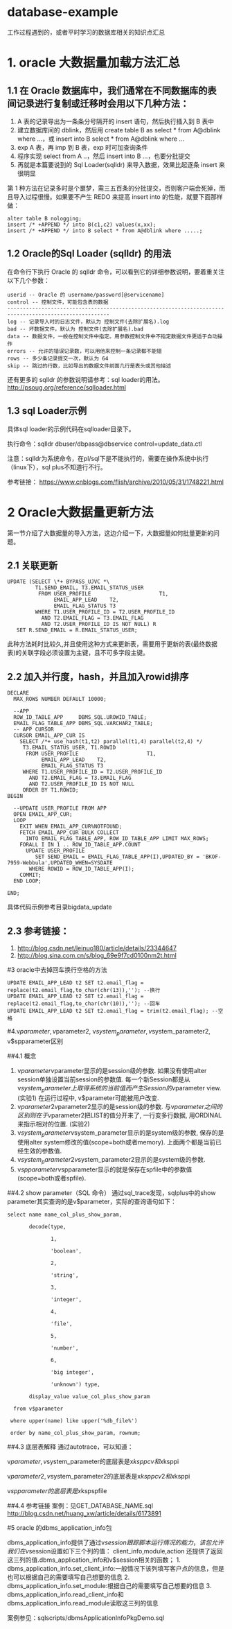 # database-example
工作过程遇到的，或者平时学习的数据库相关的知识点汇总

# 1. oracle 大数据量加载方法汇总

## 1.1 在 Oracle 数据库中，我们通常在不同数据库的表间记录进行复制或迁移时会用以下几种方法：

1. A 表的记录导出为一条条分号隔开的 insert 语句，然后执行插入到 B 表中
2. 建立数据库间的 dblink，然后用 create table B as select * from A@dblink where ...，或 insert into B select * from A@dblink where ...
3. exp A 表，再 imp 到 B 表，exp 时可加查询条件
4. 程序实现 select from A ..，然后 insert into B ...，也要分批提交
5. 再就是本篇要说到的 Sql Loader(sqlldr) 来导入数据，效果比起逐条 insert 来很明显

第 1 种方法在记录多时是个噩梦，需三五百条的分批提交，否则客户端会死掉，而且导入过程很慢。如果要不产生 REDO 来提高 insert into 的性能，就要下面那样做：

```
alter table B nologging;
insert /* +APPEND */ into B(c1,c2) values(x,xx);
insert /* +APPEND */ into B select * from A@dblink where .....;
```

## 1.2 Oracle的Sql Loader (sqlldr) 的用法
在命令行下执行 Oracle  的 sqlldr 命令，可以看到它的详细参数说明，要着重关注以下几个参数：

```
userid -- Oracle 的 username/password[@servicename]
control -- 控制文件，可能包含表的数据
-------------------------------------------------------------------------------------------------------
log -- 记录导入时的日志文件，默认为 控制文件(去除扩展名).log
bad -- 坏数据文件，默认为 控制文件(去除扩展名).bad
data -- 数据文件，一般在控制文件中指定。用参数控制文件中不指定数据文件更适于自动操作
errors -- 允许的错误记录数，可以用他来控制一条记录都不能错
rows -- 多少条记录提交一次，默认为 64
skip -- 跳过的行数，比如导出的数据文件前面几行是表头或其他描述
```

还有更多的 sqlldr 的参数说明请参考：sql loader的用法。http://psoug.org/reference/sqlloader.html

## 1.3 sql Loader示例
具体sql loader的示例代码在sqlloader目录下。

执行命令：sqlldr dbuser/dbpass@dbservice control=update_data.ctl

注意：sqlldr为系统命令，在pl/sql下是不能执行的，需要在操作系统中执行（linux下），sql plus不知道行不行。

参考链接： https://www.cnblogs.com/flish/archive/2010/05/31/1748221.html


# 2 Oracle大数据量更新方法

第一节介绍了大数据量的导入方法，这边介绍一下，大数据量如何批量更新的问题。

## 2.1 关联更新

```
UPDATE (SELECT \*+ BYPASS_UJVC *\
         T1.SEND_EMAIL, T3.EMAIL_STATUS_USER
          FROM USER_PROFILE                      T1,
               EMAIL_APP_LEAD    T2,
               EMAIL_FLAG_STATUS T3
         WHERE T1.USER_PROFILE_ID = T2.USER_PROFILE_ID
           AND T2.EMAIL_FLAG = T3.EMAIL_FLAG
           AND T2.USER_PROFILE_ID IS NOT NULL) R
   SET R.SEND_EMAIL = R.EMAIL_STATUS_USER;
```

此种方法耗时比较久,并且使用这种方式来更新表，需要用于更新的表(最终数据表)的关联字段必须设置为主键，且不可多字段主键。

## 2.2 加入并行度，hash，并且加入rowid排序

```
DECLARE
  MAX_ROWS NUMBER DEFAULT 10000;

  --APP
  ROW_ID_TABLE_APP     DBMS_SQL.UROWID_TABLE;
  EMAIL_FLAG_TABLE_APP DBMS_SQL.VARCHAR2_TABLE;
  -- APP CURSOR
  CURSOR EMAIL_APP_CUR IS
    SELECT /*+ use_hash(t1,t2) parallel(t1,4) parallel(t2,4) */
     T3.EMAIL_STATUS_USER, T1.ROWID
      FROM USER_PROFILE                      T1,
           EMAIL_APP_LEAD    T2,
           EMAIL_FLAG_STATUS T3
     WHERE T1.USER_PROFILE_ID = T2.USER_PROFILE_ID
       AND T2.EMAIL_FLAG = T3.EMAIL_FLAG
       AND T2.USER_PROFILE_ID IS NOT NULL
     ORDER BY T1.ROWID;
BEGIN

  --UPDATE USER_PROFILE FROM APP
  OPEN EMAIL_APP_CUR;
  LOOP
    EXIT WHEN EMAIL_APP_CUR%NOTFOUND;
    FETCH EMAIL_APP_CUR BULK COLLECT
      INTO EMAIL_FLAG_TABLE_APP, ROW_ID_TABLE_APP LIMIT MAX_ROWS;
    FORALL I IN 1 .. ROW_ID_TABLE_APP.COUNT
      UPDATE USER_PROFILE
         SET SEND_EMAIL = EMAIL_FLAG_TABLE_APP(I),UPDATED_BY = 'BKOF-7959-Webbula',UPDATED_WHEN=SYSDATE
       WHERE ROWID = ROW_ID_TABLE_APP(I);
    COMMIT;
  END LOOP;

END;
```

具体代码示例参考目录bigdata_update

## 2.3 参考链接：
1. http://blog.csdn.net/leinuo180/article/details/23344647
2. http://blog.sina.com.cn/s/blog_69e9f7cd0100nm2t.html

#3 oracle中去掉回车换行空格的方法

```
UPDATE EMAIL_APP_LEAD t2 SET t2.email_flag = replace(t2.email_flag,to_char(chr(13)),''); --换行
UPDATE EMAIL_APP_LEAD t2 SET t2.email_flag = replace(t2.email_flag,to_char(chr(10)),''); --回车
UPDATE EMAIL_APP_LEAD t2 SET t2.email_flag = trim(t2.email_flag); --空格
```

#4.v$parameter, v$parameter2, v$system_parameter, v$system_parameter2, v$spparameter区别

##4.1 概念
1. v$parameter
    v$parameter显示的是session级的参数. 如果没有使用alter session单独设置当前session的参数值.
    每一个新Session都是从 v$system_parameter上取得系统的当前值而产生Session的v$parameter view. (实验1)
    在运行过程中, v$parameter可能被用户改变.
2. v$parameter2
    v$parameter2显示的是session级的参数.
    与v$parameter之间的区别则在于v$parameter2把LIST的值分开来了, 一行变多行数据, 用ORDINAL来指示相对的位置. (实验2)
3. v$system_parameter
    v$system_parameter显示的是system级的参数, 保存的是使用alter system修改的值(scope=both或者memory). 上面两个都是当前已经生效的参数值.
4. v$system_parameter2
    v$system_parameter2显示的是system级的参数.
5. v$spparameter
    v$spparameter显示的就是保存在spfile中的参数值(scope=both或者spfile).

##4.2 show parameter（SQL 命令）
通过sql_trace发现，sqlplus中的show parameter其实查询的是v$parameter，实际的查询语句如下：
```
select name name_col_plus_show_param,

       decode(type,

              1,

              'boolean',

              2,

              'string',

              3,

              'integer',

              4,

              'file',

              5,

              'number',

              6,

              'big integer',

              'unknown') type,

       display_value value_col_plus_show_param

  from v$parameter

 where upper(name) like upper('%db_file%')

 order by name_col_plus_show_param, rownum;

 ```
 ##4.3 底层表解释
 通过autotrace，可以知道：

 v$parameter,v$system_parameter的底层表是x$ksppcv和x$ksppi

 v$parameter2,v$system_parameter2的底层表是x$ksppcv2和x$ksppi

 v$spparameter的底层表是x$kspspfile

 ##4.4 参考链接
 案例：见GET_DATABASE_NAME.sql
 http://blog.csdn.net/huang_xw/article/details/6173891

 #5 oracle 的dbms_application_info包

 dbms_application_info提供了通过v$session跟踪脚本运行情况的能力，该包允许我们在v$session设置如下三个列的值：
 client_info,module,action
 还提供了返回这三列的值.dbms_application_info和v$session相关的函数；
     1. dbms_application_info.set_client_info:一般情况下该列填写客户点的信息，但是也可以根据自己的需要填写自己想要的信息
     2. dbms_application_info.set_module:根据自己的需要填写自己想要的信息
     3. dbms_application_info.read_client_info和dbms_application_info.read_module读取这三列的信息

 案例参见：sqlscripts/dbmsApplicationInfoPkgDemo.sql

 